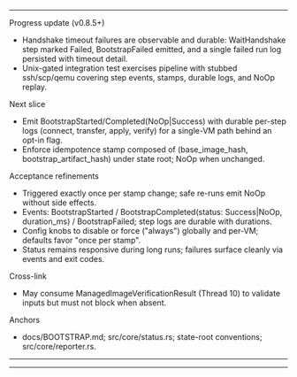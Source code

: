 
---
Progress update (v0.8.5+)
- Handshake timeout failures are observable and durable: WaitHandshake step marked Failed, BootstrapFailed emitted, and a single failed run log persisted with timeout detail.
- Unix-gated integration test exercises pipeline with stubbed ssh/scp/qemu covering step events, stamps, durable logs, and NoOp replay.

Next slice
- Emit BootstrapStarted/Completed(NoOp|Success) with durable per-step logs (connect, transfer, apply, verify) for a single-VM path behind an opt-in flag.
- Enforce idempotence stamp composed of (base_image_hash, bootstrap_artifact_hash) under state root; NoOp when unchanged.

Acceptance refinements
- Triggered exactly once per stamp change; safe re-runs emit NoOp without side effects.
- Events: BootstrapStarted / BootstrapCompleted(status: Success|NoOp, duration_ms) / BootstrapFailed; step logs are durable with durations.
- Config knobs to disable or force ("always") globally and per-VM; defaults favor "once per stamp".
- Status remains responsive during long runs; failures surface cleanly via events and exit codes.

Cross-link
- May consume ManagedImageVerificationResult (Thread 10) to validate inputs but must not block when absent.

Anchors
- docs/BOOTSTRAP.md; src/core/status.rs; state-root conventions; src/core/reporter.rs.
---


---

